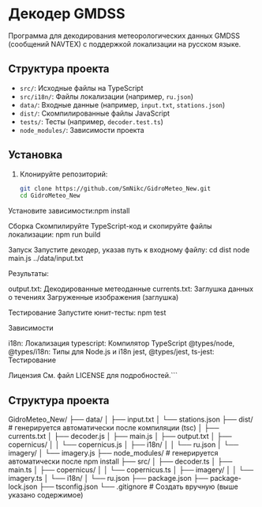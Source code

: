 # Декодер GMDSS

Программа для декодирования метеорологических данных GMDSS (сообщений NAVTEX) с поддержкой локализации на русском языке.

## Структура проекта

- `src/`: Исходные файлы на TypeScript
- `src/i18n/`: Файлы локализации (например, `ru.json`)
- `data/`: Входные данные (например, `input.txt`, `stations.json`)
- `dist/`: Скомпилированные файлы JavaScript
- `tests/`: Тесты (например, `decoder.test.ts`)
- `node_modules/`: Зависимости проекта

## Установка

1. Клонируйте репозиторий:
   ```bash
   git clone https://github.com/SmNikc/GidroMeteo_New.git
   cd GidroMeteo_New


Установите зависимости:npm install



Сборка
Скомпилируйте TypeScript-код и скопируйте файлы локализации:
npm run build

Запуск
Запустите декодер, указав путь к входному файлу:
cd dist
node main.js ../data/input.txt

Результаты:

output.txt: Декодированные метеоданные
currents.txt: Заглушка данных о течениях
Загруженные изображения (заглушка)

Тестирование
Запустите юнит-тесты:
npm test

Зависимости

i18n: Локализация
typescript: Компилятор TypeScript
@types/node, @types/i18n: Типы для Node.js и i18n
jest, @types/jest, ts-jest: Тестирование

Лицензия
См. файл LICENSE для подробностей.```



## Структура проекта

GidroMeteo_New/
├── data/
│   ├── input.txt
│   └── stations.json
├── dist/               # генерируется автоматически после компиляции (tsc)
│   ├── currents.txt
│   ├── decoder.js
│   ├── main.js
│   ├── output.txt
│   ├── copernicus/
│   │   └── copernicus.js
│   ├── i18n/
│   │   └── ru.json
│   └── imagery/
│       └── imagery.js
├── node_modules/       # генерируется автоматически после npm install
├── src/
│   ├── decoder.ts
│   ├── main.ts
│   ├── copernicus/
│   │   └── copernicus.ts
│   ├── imagery/
│   │   └── imagery.ts
│   └── i18n/
│       └── ru.json
├── package.json
├── package-lock.json
├── tsconfig.json
└── .gitignore          # Создать вручную (выше указано содержимое)
